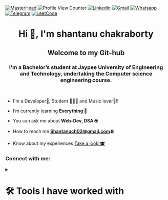 [![MasterHead](https://user-images.githubusercontent.com/48784001/203785020-2b4826c1-7ddb-4de8-b65b-ebf6e04c5290.jpeg)](https://rishavchanda.io)
![Profile View Counter](https://komarev.com/ghpvc/?username=shantanu-chakraborty02)
[![LinkedIn](https://img.shields.io/badge/LinkedIn-0077B5?style=flat-square&logo=linkedin&logoColor=white)](https://www.linkedin.com/in/shantanu-chakraborty-4165b5200/)
[![Gmail](https://img.shields.io/badge/-Gmail-c14438?style=flat-square&logo=Gmail&logoColor=white&link=mailto:mixdeers@gmail.com)](mailto:Shantanuch02@gmail.com)
[![Whatsapp](https://img.shields.io/badge/WhatsApp-25D366?style=flat-square&logo=whatsapp&logoColor=white)](https://wa.me/+916263628382)
[![Telegram](https://img.shields.io/badge/Telegram-2CA5E0?style=flat-square&logo=telegram&logoColor=white)](https://t.me/Sunny_c02)
[![LeetCode](https://img.shields.io/badge/-LeetCode-FFA116?style=flat-square&logo=LeetCode&logoColor=black)](https://leetcode.com/shantanu_ch02/)
<!-- [![CodeForces](https://img.shields.io/badge/CodeForces-445f9d?style=flat-square&logo=Codeforces&logoColor=white)]()
[![CodeChef](https://img.shields.io/badge/-CodeChef-5B4638?style=flat-square&logo=CodeChef&logoColor=white)]() -->


<h1 align="center">Hi 👋, I'm shantanu chakraborty</h1>
<h2 align="center">Welcome to my Git-hub</h2>
<h3 align="center">I'm a Bachelor’s student at Jaypee University of Engineering and Technology, undertaking the Computer science engineering course. </h3>
<br>

- I'm a Developer🎯, Student 👨🏻‍🎓 and Music lover🎼!!

- I’m currently learning **Everything 🤭**

- You can ask me about **Web-Dev, DSA 🤓**

- How to reach me **Shantanuch02@gmail.com🫂**

- Know about my experiences <a href="https://drive.google.com/file/d/1QIkG2hEAzocqzezPgDFFR4Ol147DK0GS/view?usp=sharing">Take a look!🎓</a>

<h3 align="left">Connect with me:</h3>

<details><summary><h1> 🛠️ Tools I have worked with</h1></summary>

## 👨‍💻 Programming and Markup Languages

![JavaScript](https://img.shields.io/badge/JavaScript-323330?style=for-the-badge&logo=javascript&logoColor=F7DF1E)
![TypeScript](https://img.shields.io/badge/TypeScript-007ACC?style=for-the-badge&logo=typescript&logoColor=white)
![Node](https://img.shields.io/badge/Node.js-43853D?style=for-the-badge&logo=node.js&logoColor=white)
![HTML](https://img.shields.io/badge/HTML5-E34F26?style=for-the-badge&logo=html5&logoColor=white)
![CSS](https://img.shields.io/badge/CSS3-1572B6?style=for-the-badge&logo=css3&logoColor=white)
![SASS](https://img.shields.io/badge/Sass-CC6699?style=for-the-badge&logo=sass&logoColor=white)
![python](https://img.shields.io/badge/Python-14354C?style=for-the-badge&logo=python&logoColor=white)
![C](https://img.shields.io/badge/C-00599C?style=for-the-badge&logo=c&logoColor=white)
![Cpp](https://img.shields.io/badge/C%2B%2B-00599C?style=for-the-badge&logo=c%2B%2B&logoColor=white)
![Java](https://img.shields.io/badge/Java-ED8B00?style=for-the-badge&logo=java&logoColor=white)
![PHP](https://img.shields.io/badge/PHP-777BB4?style=for-the-badge&logo=php&logoColor=white)
![R](https://img.shields.io/badge/R-276DC3?style=for-the-badge&logo=r&logoColor=white)
![Go](https://img.shields.io/badge/Go-00ADD8?style=for-the-badge&logo=go&logoColor=white)
![Rust](https://img.shields.io/badge/Rust-000000?style=for-the-badge&logo=rust&logoColor=white)
![MKDN](https://img.shields.io/badge/Markdown-000000?style=for-the-badge&logo=markdown&logoColor=white)
![Shell](https://img.shields.io/badge/Shell_Script-121011?style=for-the-badge&logo=gnu-bash&logoColor=white)

